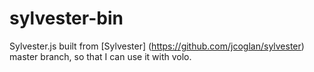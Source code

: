 sylvester-bin
=============

Sylvester.js built from [Sylvester] (https://github.com/jcoglan/sylvester) master branch, so that I can use it with volo.
